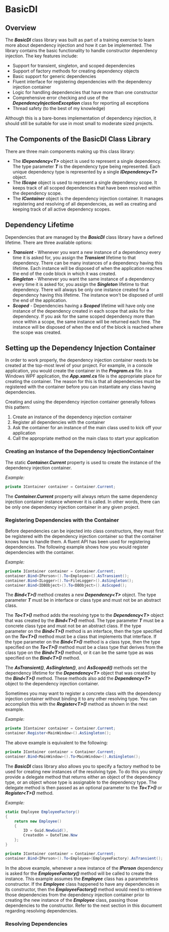 # BasicDI
## Overview
The ***BasicDI*** class library was built as part of a training exercise to learn more about dependency injection and how it can be implemented.
The library contains the basic functionality to handle constructor dependency injection. The key features include:

- Support for transient, singleton, and scoped dependencies
- Support of factory methods for creating dependency objects
- Basic support for generic dependencies
- Fluent interface for registering dependencies with the dependency injection container
- Logic for handling dependencies that have more than one constructor
- Comprehensive error checking and use of the ***DependencyInjectionException*** class for reporting all exceptions
- Thread safety (to the best of my knowledge)

Although this is a bare-bones implementation of dependency injection, it should still be suitable for use in most small to moderate sized projects.

## The Components of the BasicDI Class Library
There are three main components making up this class library:

- The ***IDependency\<T>*** object is used to represent a single dependency. The type parameter ***T*** is the dependency type being represented.
  Each unique dependency type is represented by a single ***IDependency\<T>*** object.
- The ***IScope*** object is used to represent a single dependency scope. It keeps track of all scoped dependencies that have been resolved within
  the dependency scope.
- The ***IContainer*** object is the dependency injection container. It manages registering and resolving of all dependencies, as well as creating
  and keeping track of all active dependency scopes.

## Dependency Lifetime
Dependencies that are managed by the ***BasicDI*** class library have a defined lifetime. There are three available options:

- ***Transient*** - Whenever you want a new instance of a dependency every time it is asked for, you assign the ***Transient*** lifetime to
  that dependency. There can be many instances of a dependency having this lifetime. Each instance will be disposed of when the application
  reaches the end of the code block in which it was created.
- ***Singleton*** - Whenever you want the same instance of a dependency every time it is asked for, you assign the ***Singleton*** lifetime to
  that dependency. There will always be only one instance created for a dependency having this lifetime. The instance won't be disposed of until
  the end of the application.
- ***Scoped*** - Dependencies having a ***Scoped*** lifetime will have only one instance of the dependency created in each scope that asks
  for the dependency. If you ask for the same scoped dependency more than once within a scope, the same instance will be returned each time.
  The instance will be disposed of when the end of the block is reached where the scope was created.

## Setting up the Dependency Injection Container
In order to work properly, the dependency injection container needs to be created at the top-most level of your project. For example, in a
console application, you would create the container in the ***Program.cs*** file. In a Windows WPF application, the ***App.xaml.cs*** file is the
appropriate place for creating the container. The reason for this is that all dependencies must be registered with the container before you can
instantiate any class having dependencies.

Creating and using the dependency injection container generally follows this pattern:

1. Create an instance of the dependency injection container
1. Register all dependencies with the container
1. Ask the container for an instance of the main class used to kick off your application
1. Call the appropriate method on the main class to start your application

### Creating an Instance of the Dependency InjectionContainer
The static ***Container.Current*** property is used to create the instance of the dependency injection container.

*Example:*
```csharp
private IContainer container = Container.Current;
```

The ***Container.Current*** property will always return the same dependency injection container instance wherever it is called. In other words,
there can be only one dependency injection container in any given project.

### Registering Dependencies with the Container
Before dependencies can be injected into class constructors, they must first be registered with the dependency injection container so that
the container knows how to handle them. A fluent API has been used for registering dependencies. The following example shows how you would
register dependencies with the container.

*Example:*
```csharp
private IContainer container = Container.Current;
container.Bind<IPerson>().To<Employee>().AsTransient();
container.Bind<ILogger>().To<FileLogger>().AsSingleton();
container.Bind<IDBObject>().To<DBObject>().AsScoped();
```

The ***Bind\<T>()*** method creates a new ***Dependency\<T>*** object. The type parameter ***T*** must be in interface or class type and must not be
an abstract class.

The ***To\<T>()*** method adds the resolving type to the ***Dependency\<T>*** object that was created by the ***Bind\<T>()*** method. The type
parameter ***T*** must be a concrete class type and must not be an abstract class. If the type parameter on the ***Bind\<T>()*** method is an
interface, then the type specified on the ***To\<T>()*** method must be a class that implements that interface. If the type parameter on the
***Bind\<T>()*** method is a class type, then the type specified on the ***To\<T>()*** method must be a class type that derives from the class
type on the ***Bind\<T>()*** method, or it can be the same type as was specified on the ***Bind\<T>()*** method.

The ***AsTransient()***, ***AsSingleton()***, and ***AsScoped()*** methods set the dependency lifetime for the ***Dependency\<T>*** object that was
created by the ***Bind\<T>()*** method. These methods also add the ***Dependency\<T>*** object to the dependency injection container.

Sometimes you may want to register a concrete class with the dependency injection container without binding it to any other resolving type. You can
accomplish this with the ***Register\<T>()*** method as shown in the next example.

*Example:*
```csharp
private IContainer container = Container.Current;
container.Register<MainWindow>().AsSingleton();
```

The above example is equivalent to the following:

```csharp
private IContainer container = Container.Current;
container.Bind<MainWindow>().To<MainWindow>().AsSingleton();
```

The ***BasicDI*** class library also allows you to specify a factory method to be used for creating new instances of the resolving type. To do this
you simply provide a delegate method that returns either an object of the dependency type, or an object whose type is assignable to the dependency
type. The delegate method is then passed as an optional parameter to the ***To\<T>()*** or ***Register\<T>()*** method.

*Example:*
```csharp
static Employee EmployeeFactory()
{
    return new Employee()
    {
        ID = Guid.NewGuid(),
        CreatedOn = DateTime.Now
    };
}

private IContainer container = Container.Current;
container.Bind<IPerson>().To<Employee>(EmployeeFactory).AsTransient();
```

In the above example, whenever a new instance of the ***IPerson*** dependency is asked for the ***EmployeeFactory()*** method will be called to
create the instance. This example assumes the ***Employee*** class has a parameterless constructor. If the ***Employee*** class happened to have
any dependencies in its constructor, then the ***EmployeeFactory()*** method would need to retrieve those dependencies from the dependency
injection container prior to creating the new instance of the ***Employee*** class, passing those dependencies to the constructor. Refer to the
next section in this document regarding resolving dependencies.

### Resolving Dependencies